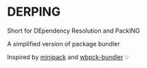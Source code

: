 # DERPING

Short for DEpendency Resolution and PackING

A simplified version of package bundler

Inspired by [minipack](https://github.com/ronami/minipack) and [wbpck-bundler](https://github.com/adamisntdead/wbpck-bundler) 💡

